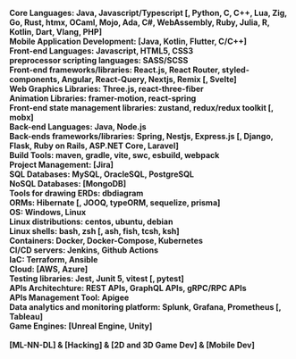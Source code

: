 **Core Languages: Java, Javascript/Typescript [, Python, C, C++, Lua, Zig, Go, Rust, htmx, OCaml, Mojo, Ada, C#, WebAssembly, Ruby, Julia, R, Kotlin, Dart, Vlang, PHP]**\
**Mobile Application Development: [Java, Kotlin, Flutter, C/C++]**\
**Front-end Languages: Javascript, HTML5, CSS3**\
**preprocessor scripting languages: SASS/SCSS**\
**Front-end frameworks/libraries: React.js, React Router, styled-components, Angular, React-Query, Nextjs, Remix [, Svelte]**\
**Web Graphics Libraries: Three.js, react-three-fiber**\
**Animation Libraries: framer-motion, react-spring**\
**Front-end state management libraries: zustand, redux/redux toolkit [, mobx]**\
**Back-end Languages: Java, Node.js**\
**Back-ends frameworks/libraries: Spring, Nestjs, Express.js [, Django, Flask, Ruby on Rails, ASP.NET Core, Laravel]**\
**Build Tools: maven, gradle, vite, swc, esbuild, webpack**\
**Project Management: [Jira]**\
**SQL Databases: MySQL, OracleSQL, PostgreSQL**\
**NoSQL Databases: [MongoDB]**\
**Tools for drawing ERDs: dbdiagram**\
**ORMs: Hibernate [, JOOQ, typeORM, sequelize, prisma]**\
**OS: Windows, Linux**\
**Linux distributions: centos, ubuntu, debian**\
**Linux shells: bash, zsh [, ash, fish, tcsh, ksh]**\
**Containers: Docker, Docker-Compose, Kubernetes**\
**CI/CD servers: Jenkins, Github Actions**\
**IaC: Terraform, Ansible**\
**Cloud: [AWS, Azure]**\
**Testing libraries: Jest, Junit 5, vitest [, pytest]**\
**APIs Architechture: REST APIs, GraphQL APIs, gRPC/RPC APIs**\
**APIs Management Tool: Apigee**\
**Data analytics and monitoring platform: Splunk, Grafana, Prometheus [, Tableau]**\
**Game Engines: [Unreal Engine, Unity]**\
\
**[ML-NN-DL] & [Hacking] & [2D and 3D Game Dev] & [Mobile Dev]**

<!---
tariq-almalki/tariq-almalki is a ✨ special ✨ repository because its `README.md` (this file) appears on your GitHub profile.
You can click the Preview link to take a look at your changes.
--->
